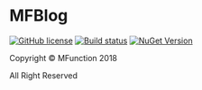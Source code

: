 # MFBlog

[![GitHub license](https://img.shields.io/github/license/MFunction96/MFBlog.svg)](https://github.com/MFunction96/MFBlog/blob/master/LICENCE)
[![Build status](https://ci.appveyor.com/api/projects/status/pjp502nns6b6xp0f?svg=true)](https://ci.appveyor.com/project/MFunction96/mfregaccess)
[![NuGet Version](https://img.shields.io/nuget/v/Nuget.Core.svg)](https://www.nuget.org/packages?q=MFRegAccess)

Copyright &copy; MFunction 2018

All Right Reserved